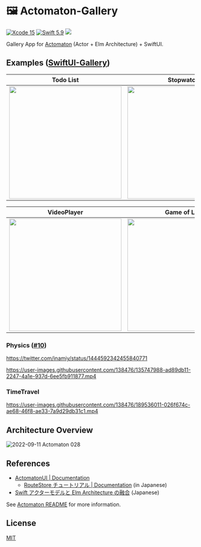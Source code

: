 # 🖼 Actomaton-Gallery

[![Xcode 15](https://img.shields.io/badge/xcode-15-blue.svg?style=flat)](https://developer.apple.com/download/release/) [![Swift 5.9](https://img.shields.io/badge/swift-5.9-orange.svg?style=flat)](https://swift.org/download/)
![](https://github.com/inamiy/Actomaton-Gallery/actions/workflows/main.yml/badge.svg)

Gallery App for [Actomaton](https://github.com/inamiy/Actomaton) (Actor + Elm Architecture) + SwiftUI.

## Examples ([SwiftUI-Gallery](Examples/SwiftUI-Gallery))

Todo List | Stopwatch | GitHub Search
---|----|----
<img src="https://user-images.githubusercontent.com/138476/67172750-84ae5500-f3f7-11e9-95b5-9ea054d784eb.png" width="300"> | <img src="https://user-images.githubusercontent.com/138476/67172753-86781880-f3f7-11e9-892a-5699d2c5383e.png" width="300"> | <img src="https://user-images.githubusercontent.com/138476/67172754-86781880-f3f7-11e9-85b1-621895dd1ce4.png" width="300">

VideoPlayer | Game of Life | Downloader
---|---|---
<img src="https://user-images.githubusercontent.com/138476/189536225-f1f7e491-4ab9-4bba-8dca-834498721664.png" width="300"> | <img src="https://user-images.githubusercontent.com/138476/68635308-7d342480-053b-11ea-888f-f5f63e383d44.png" width="300"> | <img src="https://user-images.githubusercontent.com/138476/189536148-d07c7d10-20ef-4bcc-ab97-4ed226e33d2f.png" width="300"> |

### Physics ([#10](https://github.com/inamiy/Actomaton-Gallery/pull/10))
https://twitter.com/inamiy/status/1444592342455840771

https://user-images.githubusercontent.com/138476/135747988-ad89db11-2247-4a1e-937d-6ee5fb911877.mp4

### TimeTravel

https://user-images.githubusercontent.com/138476/189536011-026f674c-ae68-46f8-ae33-7a9d29db31c1.mp4

## Architecture Overview

![2022-09-11 Actomaton 028](https://user-images.githubusercontent.com/138476/189536390-8bb4c790-cc38-4060-b954-f39a59541074.png)

## References

- [ActomatonUI | Documentation](https://actomaton.github.io/Actomaton/documentation/actomatonui/)
    - [RouteStore チュートリアル | Documentation](https://actomaton.github.io/Actomaton/documentation/actomatonui/oop-tutorial) (in Japanese)
- [Swift アクターモデルと Elm Architecture の融合](https://speakerdeck.com/inamiy/iosdc-japan-2022) (Japanese)

See [Actomaton README](https://github.com/Actomaton/Actomaton#references) for more information.

## License

[MIT](LICENSE)
